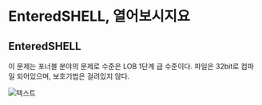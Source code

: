 EnteredSHELL, 열어보시지요
=================

EnteredSHELL
---------------------------

이 문제는 포너블 분야의 문제로 수준은 LOB 1단계 급 수준이다.
파일은 32bit로 컴파일 되어있으며, 보호기법은 걸려있지 않다.


![텍스트](https://i.imgur.com/vz9IcAC.png)
